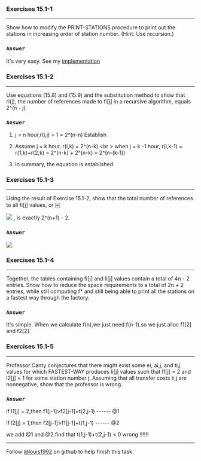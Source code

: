 ### Exercises 15.1-1
***
Show how to modify the PRINT-STATIONS procedure to print out the stations in increasing order of station number. (Hint: Use recursion.)

### `Answer`
It's very easy. See my [implementation](./Assembly-line-sche.c)

### Exercises 15.1-2
***
Use equations (15.8) and (15.9) and the substitution method to show that ri(j), the number of references made to fi[j] in a recursive algorithm, equals 2^(n - j).

### `Answer`

1. j = n hour,r(i,j) = 1 = 2^(n-n) Establish

2. Assume j = k hour, r(i,k) = 2^(n-k) <br \>
when j = k -1 hour, r(i,k-1) = r(1,k)+r(2,k) = 2^(n-k) + 2^(n-k) = 2^(n-(k-1))

3. In summary, the equation is established

### Exercises 15.1-3
***
Using the result of Exercise 15.1-2, show that the total number of references to all fi[j] values, or ￼

![](http://latex.codecogs.com/gif.latex?\\sum_{i=1}^{2}\\sum_{j%20=%201}^{n}r_i\(j\))
 , is exactly 2^(n+1) - 2.



### `Answer`
![](http://latex.codecogs.com/gif.latex?\\sum_{i=1}^{2}\\sum_{j%20=%201}^{n}r_i\(j\)%0d%0a=%202\(\\sum_{j=1}^{n}2^{n-j}\)%20=%202\(2^n-1\)%20=%202^{n+1}-1)
				

### Exercises 15.1-4
***
Together, the tables containing fi[j] and li[j] values contain a total of 4n - 2 entries. Show how to reduce the space requirements to a total of 2n + 2 entries, while still computing f* and still being able to print all the stations on a fastest way through the factory.

### `Answer`
It's simple. When we calculate f(n),we just need f(n-1).so we just alloc f1[2] and f2[2].
			
			
### Exercises 15.1-5
***
Professor Canty conjectures that there might exist some ei, ai,j, and ti,j values for which FASTEST-WAY produces li[j] values such that l1[j] = 2 and l2[j] = 1 for some station number j. Assuming that all transfer costs ti,j are nonnegative, show that the professor is wrong.


### `Answer`
if l1[j] = 2,then f1[j-1]>f2[j-1]+t(2,j-1) ------  @1

if l2[j] = 1,then f2[j-1]>f1[j-1]+t(1,j-1) ------  @2

we add @1 and @2,find that t(1,j-1)+t(2,j-1) < 0  wrong !!!!!!

***
Follow [@louis1992](https://github.com/gzc) on github to help finish this task.

